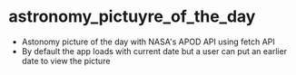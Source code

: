# astronomy_pictuyre_of_the_day
- Astonomy picture of the day with NASA's APOD API using fetch API
- By default the app loads with current date but a user can put an earlier date to view the picture
